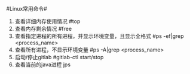 #Linux常用命令#

1. 查看详细内存使用情况 	#top
2. 查看内存剩余情况 	#free
3. 查看指定进程的所有进程，并显示环境变量，且显示全格式 	#ps -ef|grep <process_name>
4. 查看所有进程，不显示环境变量  	#ps -A|grep <process_name>  
5. 启动/停止gitlab  	#gitlab-ctl start/stop
6. 查看当前的java进程  jps